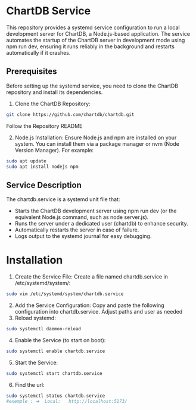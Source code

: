 # ChartDB Service

This repository provides a systemd service configuration to run a local development server for ChartDB, a Node.js-based application. The service automates the startup of the ChartDB server in development mode using npm run dev, ensuring it runs reliably in the background and restarts automatically if it crashes.

## Prerequisites

Before setting up the systemd service, you need to clone the ChartDB repository and install its dependencies.

1. Clone the ChartDB Repository:

```bash
git clone https://github.com/chartdb/chartdb.git

```
Follow the Repository README

2. Node.js Installation: Ensure Node.js and npm are installed on your system. You can install them via a package manager or nvm (Node Version Manager). For example:

```bash
sudo apt update
sudo apt install nodejs npm
```

## Service Description

The chartdb.service is a systemd unit file that:

- Starts the ChartDB development server using npm run dev (or the equivalent Node.js command, such as node server.js).
- Runs the server under a dedicated user (chartdb) to enhance security.
- Automatically restarts the server in case of failure.
- Logs output to the systemd journal for easy debugging.

# Installation

1. Create the Service File: Create a file named chartdb.service in /etc/systemd/system/:

```bash
sudo vim /etc/systemd/system/chartdb.service
```

2. Add the Service Configuration: Copy and paste the following configuration into chartdb.service. Adjust paths and user as needed
3. Reload systemd: 

```bash
sudo systemctl daemon-reload
```

4. Enable the Service (to start on boot):

```bash
sudo systemctl enable chartdb.service
```

5. Start the Service:

```bash
sudo systemctl start chartdb.service
```

6. Find the url:

```bash
sudo systemctl status chartdb.service
#exemple : ➜  Local:   http://localhost:5173/
```



